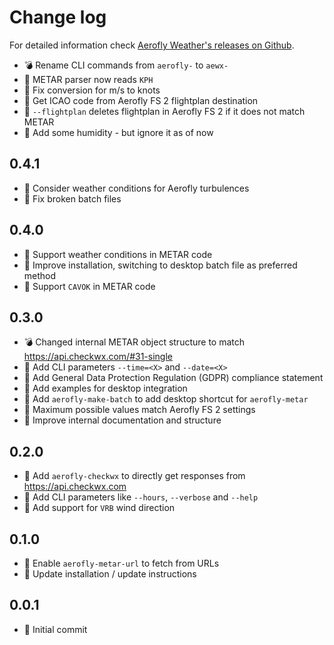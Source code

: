 Change log
==========

For detailed information check [Aerofly Weather's releases on Github](https://github.com/fboes/aerofly-weather/releases).

* :bomb: Rename CLI commands from `aerofly-` to `aewx-`
* :pill: METAR parser now reads `KPH`
* :pill: Fix conversion for m/s to knots
* :pill: Get ICAO code from Aerofly FS 2 flightplan destination
* :pill: `--flightplan` deletes flightplan in Aerofly FS 2 if it does not match METAR
* :pill: Add some humidity - but ignore it as of now

0.4.1
-----

* :gift: Consider weather conditions for Aerofly turbulences
* :pill: Fix broken batch files

0.4.0
-----

* :gift: Support weather conditions in METAR code
* :pill: Improve installation, switching to desktop batch file as preferred method
* :pill: Support `CAVOK` in METAR code

0.3.0
-----

* :bomb: Changed internal METAR object structure to match https://api.checkwx.com/#31-single
* :gift: Add CLI parameters `--time=<X>` and `--date=<X>`
* :gift: Add General Data Protection Regulation (GDPR) compliance statement
* :gift: Add examples for desktop integration
* :gift: Add `aerofly-make-batch` to add desktop shortcut for `aerofly-metar`
* :pill: Maximum possible values match Aerofly FS 2 settings
* :wrench: Improve internal documentation and structure

0.2.0
-----

* :gift: Add `aerofly-checkwx` to directly get responses from https://api.checkwx.com
* :gift: Add CLI parameters like `--hours`, `--verbose` and `--help`
* :pill: Add support for `VRB` wind direction

0.1.0
-----

* :gift: Enable `aerofly-metar-url` to fetch from URLs
* :gift: Update installation / update instructions

0.0.1
-----

* :gift: Initial commit
